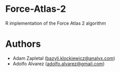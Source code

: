 Force-Atlas-2
=============

R implementation of the Force Atlas 2 algorithm

# Authors

- Adam Zapletal (bazyli.klockiewicz@analyx.com)
- Adolfo Alvarez (adolfo.alvarez@gmail.com)

